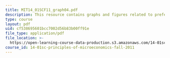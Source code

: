 ```yaml
---
title: MIT14_01SCF11_graph04.pdf
description: This resource contains graphs and figures related to preferences and utility.
type: course
layout: pdf
uid: cf538695601bcc7002d56b83b00ff91e
file_type: application/pdf
file_location: >-
  https://open-learning-course-data-production.s3.amazonaws.com/14-01sc-principles-of-microeconomics-fall-2011/cf538695601bcc7002d56b83b00ff91e_MIT14_01SCF11_graph04.pdf
course_id: 14-01sc-principles-of-microeconomics-fall-2011
---
```

